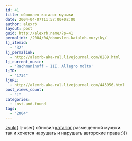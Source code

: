 ```yaml
---
id: 41
title: обновлен каталог музыки
date: 2004-04-07T11:57:00+02:00
author: alexrb
layout: post
guid: http://alexrb.name/?p=41
permalink: /2004/04/obnovlen-kataloh-muzyiky/
lj_itemid:
  - "32"
lj_permalink:
  - http://alexrb-aka-ral.livejournal.com/8289.html
lj_current_music:
  - 'Rachmaninoff - III. Allegro molto'
ljID:
  - "1734"
ljURL:
  - http://alexrb-aka-ral.livejournal.com/443956.html
post_views_count:
  - "1"
categories:
  - Lost-and-found
tags:
  - "2004"
---
```

[zvuki](http://zvuki.livejournal.com/){.lj-user} обновил [каталог](http://www.skliarevsky.net/music/cat/) размещенной музыки.  
так и хочется нарушать и нарушать авторские права :)))